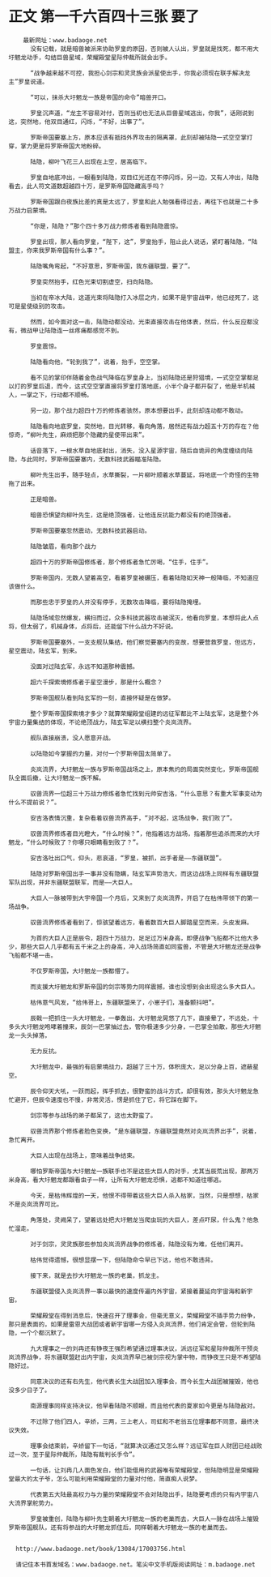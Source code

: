 # 正文 第一千六百四十三张 要了
        最新网址：www.badaoge.net
          没有记载，就是暗兽被派来协助罗皇的原因，否则被人认出，罗皇就是找死，都不用大圩魍龙动手，勾结巨兽星域，荣耀殿堂星际仲裁所就会出手。
      
          “战争越来越不可控，我担心剑宗和灵灵族会派星使出手，你我必须现在联手解决龙主”罗皇说道。
      
          “可以，抹杀大圩魍龙一族是帝国的命令”暗兽开口。
      
          罗皇沉声道，“龙主不容易对付，否则当初也无法从巨兽星域逃出，你我”，话刚说到这，突然地，他双目通红，闪烁，“不好，出事了”。
      
          罗斯帝国要塞上方，原本应该有抵挡外界攻击的隔离罩，此刻却被陆隐一式空空掌打穿，掌力更是将罗斯帝国大地粉碎。
      
          陆隐，柳叶飞花三人出现在上空，居高临下。
      
          罗皇自地底冲出，一眼看到陆隐，双目红光还在不停闪烁，另一边，又有人冲出，陆隐看去，此人符文道数超越四十万，是罗斯帝国隐藏高手吗？
      
          罗斯帝国跟白夜族比差的真是太远了，罗皇和此人勉强看得过去，再往下也就是二十多万战力启蒙境。
      
          “你是，陆隐？”那个四十多万战力修炼者看到陆隐震惊。
      
          罗皇出现，那人看向罗皇，“陛下，这”，罗皇抬手，阻止此人说话，紧盯着陆隐，“陆盟主，你来我罗斯帝国有什么事？”。
      
          陆隐嘴角弯起，“不好意思，罗斯帝国，我东疆联盟，要了”。
      
          罗皇突然抬手，红色光束切割虚空，扫向陆隐。
      
          当初在帝冰大陆，这道光束将陆隐打入冰层之内，如果不是宇宙战甲，他已经死了，这可是星使级别的攻击。
      
          然而，如今面对这一击，陆隐动都没动，光束直接攻击在他体表，然后，什么反应都没有，微战甲让陆隐连一丝疼痛都感觉不到。
      
          罗皇震惊。
      
          陆隐看向他，“轮到我了”，说着，抬手，空空掌。
      
          看不见的掌印伴随着金色战气降临在罗皇身上，当初陆隐还是狩猎境，一式空空掌都足以打的罗皇后退，而今，这式空空掌直接将罗皇打落地底，小半个身子都开裂了，他是半机械人，一掌之下，行动都不顺畅。
      
          另一边，那个战力超四十万的修炼者骇然，原本想要出手，此刻却连动都不敢动。
      
          陆隐看向地底罗皇，突然地，目光转移，看向角落，居然还有战力超五十万的存在？他惊奇，“柳叶先生，麻烦把那个隐藏的星使带出来”。
      
          话音落下，一根水草自地底射出，消失，没入星源宇宙，随后自诡异的角度缠绕向陆隐，与此同时，罗斯帝国要塞内，无数科技武器瞄准陆隐。
      
          柳叶先生出手，随手轻点，水草撕裂，一片柳叶顺着水草蔓延，将地底一个奇怪的生物拖了出来。
      
          正是暗兽。
      
          暗兽恐惧望向柳叶先生，这是绝顶强者，让他连反抗能力都没有的绝顶强者。
      
          罗斯帝国要塞忽然震动，无数科技武器启动。
      
          陆隐皱眉，看向那个战力
      
          超四十万的罗斯帝国修炼者，那个修炼者急忙厉喝，“住手，住手”。
      
          罗斯帝国内，无数人望着高空，看着罗皇被碾压，看着陆隐如天神一般降临，不知道应该做什么。
      
          而那些忠于罗皇的人并没有停手，无数攻击降临，要将陆隐掩埋。
      
          陆隐场域忽然爆发，横扫而过，众多科技武器攻击被泯灭，他看向罗皇，本想将此人点将，但太弱了，机械身体，点将后，还能留下什么战力不好说。
      
          罗斯帝国要塞外，一支支舰队集结，他们察觉要塞内的变故，想要营救罗皇，但远方，星空震动，陆玄军，到来。
      
          没面对过陆玄军，永远不知道那种震撼。
      
          超六千探索境修炼者于星空漫步，那是什么概念？
      
          罗斯帝国舰队看到陆玄军的一刻，直接怀疑是在做梦。
      
          整个罗斯帝国探索境才多少？就算荣耀殿堂组建的远征军都比不上陆玄军，这是整个外宇宙力量集结的体现，不论绝顶战力，陆玄军足以横扫整个炎岚流界。
      
          舰队直接崩溃，没人愿意开战。
      
          以陆隐如今掌握的力量，对付一个罗斯帝国太简单了。
      
          炎岚流界，大圩魍龙一族与罗斯帝国战场之上，原本焦灼的局面突然变化，罗斯帝国舰队全面后撤，让大圩魍龙一族不解。
      
          驭兽流界一位超三十万战力修炼者急忙找到元帅安吉洛，“什么意思？有重大军事变动为什么不提前说？”。
      
          安吉洛表情沉重，复杂看着驭兽流界高手，“对不起，这场战争，我们败了”。
      
          驭兽流界修炼者目光瞪大，“什么时候？”，他指着远方战场，指着那些追杀而来的大圩魍龙，“什么时候败了？你哪只眼睛看到败了？”。
      
          安吉洛吐出口气，仰头，悲哀道，“罗皇，被抓，出手者是——东疆联盟”。
      
          陆隐对罗斯帝国出手一事并没有隐瞒，陆玄军声势浩大，而这边战场上同样有东疆联盟军队出现，并非东疆联盟联军，而是——大巨人。
      
          大巨人一脉被带到大宇帝国一个月后，又来到了炎岚流界，开启了在枯伟带领下的第一场战争。
      
          驭兽流界修炼者看到了，惊骇望着远方，看着数百大巨人脚踏星空而来，头皮发麻。
      
          为首的大巨人正是辰令，超四十万战力，足足过万米身高，即便战争飞船都不比他大多少，那些大巨人几乎都有五千米之上的身高，冲入战场简直如同蛮兽，不管是大圩魍龙还是战争飞船都不堪一击。
      
          不仅罗斯帝国，大圩魍龙一族都懵了。
      
          而支援大圩魍龙和罗斯帝国的剑宗等势力同样震撼，谁也没想到会出现这么多大巨人。
      
          枯伟意气风发，“给伟哥上，东疆联盟来了，小崽子们，准备颤抖吧”。
      
          辰戟一把抓住一头大圩魍龙，一拳轰出，大圩魍龙晃悠了几下，直接晕了，不远处，十多头大圩魍龙咆哮着撞来，辰剑一巴掌抽过去，管你极速多少分身，一巴掌全拍散，那些大圩魍龙一头头掉落，
      
          无力反抗。
      
          大圩魍龙中，最强的有启蒙境战力，超越了三十万，体积庞大，足以分身上百，遮蔽星空。
      
          辰令仰天大吼，一跃而起，挥手抓去，很野蛮的战斗方式，却很有效，那头大圩魍龙急忙避开，但辰令速度也不慢，非常灵活，愣是抓住了它，将它踩在脚下。
      
          剑宗等参与战场的弟子都呆了，这也太野蛮了。
      
          驭兽流界那个修炼者脸色变换，“是东疆联盟，东疆联盟竟然对炎岚流界出手”，说着，急忙离开。
      
          大巨人出现在战场上，意味着战争结束。
      
          哪怕罗斯帝国与大圩魍龙一族联手也不是这些大巨人的对手，尤其当辰荒出现，那两万米身高，看大圩魍龙都跟看虫子一样，让所有大圩魍龙恐惧，逃都不知道往哪逃。
      
          今天，是枯伟辉煌的一天，他恨不得带着这些大巨人杀入枯家，当然，只是想想，枯家不是炎岚流界可比。
      
          角落处，灵阙呆了，望着远处把大圩魍龙当爬虫玩的大巨人，差点吓尿，什么鬼？他急忙溜走。
      
          对于剑宗，灵灵族那些参加炎岚流界战争的修炼者，陆隐没有为难，任他们离开。
      
          枯伟觉得遗憾，很想显摆一下，但陆隐命令早已下达，他也不敢违背。
      
          接下来，就是去抄大圩魍龙一族的老巢，抓龙主。
      
          东疆联盟侵入炎岚流界一事以最快的速度传遍内外宇宙，紧接着蔓延向宇宙海和新宇宙。
      
          荣耀殿堂在得到消息后，快速召开了理事会，但毫无意义，荣耀殿堂不插手势力纷争，那只是表面的，如果是雷恩大战团或者新宇宙哪一方侵入炎岚流界，他们肯定会管，但轮到陆隐，一个个都沉默了。
      
          九大理事之一的刘冉还有铮夜王强烈希望通过理事决议，派远征军和星际仲裁所干预炎岚流界战争，将东疆联盟赶出内宇宙，炎岚流界早已被剑宗视为掌中物，而铮夜王只是不希望陆隐好过。
      
          同意决议的还有右先生，他代表长生大战团加入理事会，而今长生大战团被摧毁，他也没多少日子了。
      
          南源理事同样支持决议，他早看陆隐不顺眼，而且他代表的夏家如今更是与陆隐敌对。
      
          不过除了他们四人，辛娇，三两，三上老人，司虹和不老翁五位理事都不同意，最终决议失效。
      
          理事会结束前，辛娇留下一句话，“就算决议通过又怎么样？远征军在巨人财团已经战败过一次，至于星际仲裁所，陆隐有裁判长手令”。
      
          一句话，让刘冉几人面色发白，他们能借用的武器唯有荣耀殿堂，但陆隐明显是荣耀殿堂最大的太子爷，怎么可能利用荣耀殿堂的力量对付他，简直痴人说梦。
      
          代表第五大陆最高权力与力量的荣耀殿堂不会对陆隐出手，陆隐要考虑的只有内宇宙八大流界掌舵势力。
      
          罗皇被重创，陆隐与柳叶先生朝着大圩魍龙一族的老巢而去，大巨人一脉在战场上摧毁罗斯帝国舰队，还有将参战的大圩魍龙抓住后，同样朝着大圩魍龙一族的老巢而去。
      
      
      http://www.badaoge.net/book/13084/17003756.html
      
      请记住本书首发域名：www.badaoge.net。笔尖中文手机版阅读网址：m.badaoge.net